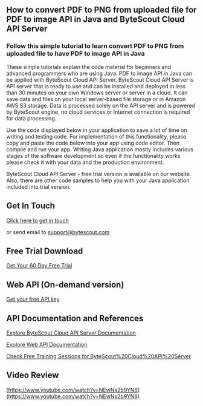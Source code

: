 ## How to convert PDF to PNG from uploaded file for PDF to image API in Java and ByteScout Cloud API Server

### Follow this simple tutorial to learn convert PDF to PNG from uploaded file to have PDF to image API in Java

These simple tutorials explain the code material for beginners and advanced programmers who are using Java. PDF to image API in Java can be applied with ByteScout Cloud API Server. ByteScout Cloud API Server is API server that is ready to use and can be installed and deployed in less than 30 minutes on your own Windows server or server in a cloud. It can save data and files on your local server-based file storage or in Amazon AWS S3 storage. Data is processed solely on the API server and is powered by ByteScout engine, no cloud services or Internet connection is required for data processing..

Use the code displayed below in your application to save a lot of time on writing and testing code. For implementation of this functionality, please copy and paste the code below into your app using code editor. Then compile and run your app. Writing Java application mostly includes various stages of the software development so even if the functionality works please check it with your data and the production environment.

ByteScout Cloud API Server - free trial version is available on our website. Also, there are other code samples to help you with your Java application included into trial version.

## Get In Touch

[Click here to get in touch](https://bytescout.zendesk.com/hc/en-us/requests/new?subject=ByteScout%20Cloud%20API%20Server%20Question)

or send email to [support@bytescout.com](mailto:support@bytescout.com?subject=ByteScout%20Cloud%20API%20Server%20Question) 

## Free Trial Download

[Get Your 60 Day Free Trial](https://bytescout.com/download/web-installer?utm_source=github-readme)

## Web API (On-demand version)

[Get your free API key](https://pdf.co/documentation/api?utm_source=github-readme)

## API Documentation and References

[Explore ByteScout Cloud API Server Documentation](https://bytescout.com/documentation/index.html?utm_source=github-readme)

[Explore Web API Documentation](https://pdf.co/documentation/api?utm_source=github-readme)

[Check Free Training Sessions for ByteScout%20Cloud%20API%20Server](https://academy.bytescout.com/)

## Video Review

[https://www.youtube.com/watch?v=NEwNs2b9YN8](https://www.youtube.com/watch?v=NEwNs2b9YN8)